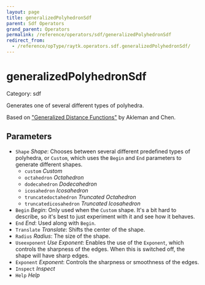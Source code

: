 ```yaml
---
layout: page
title: generalizedPolyhedronSdf
parent: Sdf Operators
grand_parent: Operators
permalink: /reference/operators/sdf/generalizedPolyhedronSdf
redirect_from:
  - /reference/opType/raytk.operators.sdf.generalizedPolyhedronSdf/
---
```


# generalizedPolyhedronSdf

Category: sdf



Generates one of several different types of polyhedra.

Based on ["Generalized Distance Functions"](http://people.tamu.edu/~ergun/research/implicitmodeling/papers/sm99.pdf) by Akleman and Chen.

## Parameters

* `Shape` *Shape*: Chooses between several different predefined types of polyhedra, or `Custom`, which uses the `Begin` and `End` parameters to generate different shapes.
  * `custom` *Custom*
  * `octahedron` *Octahedron*
  * `dodecahedron` *Dodecahedron*
  * `icosahedron` *Icosahedron*
  * `truncatedoctahedron` *Truncated Octahedron*
  * `truncatedicosahedron` *Truncated Icosahedron*
* `Begin` *Begin*: Only used when the `Custom` shape. It's a bit hard to describe, so it's best to just experiment with it and see how it behaves.
* `End` *End*: Used along with `Begin`.
* `Translate` *Translate*: Shifts the center of the shape.
* `Radius` *Radius*: The size of the shape.
* `Useexponent` *Use Exponent*: Enables the use of the `Exponent`, which controls the sharpness of the edges. When this is switched off, the shape will have sharp edges.
* `Exponent` *Exponent*: Controls the sharpness or smoothness of the edges.
* `Inspect` *Inspect*
* `Help` *Help*